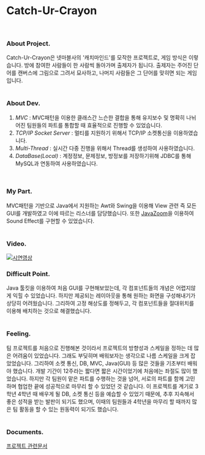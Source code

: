 # Catch-Ur-Crayon  
<br>

### About Project.
Catch-Ur-Crayon은 넷마블사의 '캐치마인드'를 모작한 프로젝트로, 게임 방식은 이렇습니다. 방에 참여한 사람들이 한 사람씩 돌아가며 출제자가 됩니다. 출제자는 주어진 단어를 캔버스에 그림으로 그려서 묘사하고, 나머지 사람들은 그 단어를 맞히면 되는 게임입니다.<br>
<br>

### About Dev.
1. *MVC* : MVC패턴을 이용한 클래스간 느슨한 결합을 통해 유지보수 및 명확히 나뉘어진 팀원들의 파트를 통합할 때 효율적으로 진행할 수 있었습니다.<br>
2. *TCP/IP Socket Server* : 멀티를 지원하기 위해서 TCP/IP 소켓통신을 이용하였습니다.<br>
3. *Multi-Thread* : 실시간 다중 진행을 위해서 Thread를 생성하여 사용하였습니다.<br>
4. *DataBase(Local)* : 계정정보, 문제정보, 방정보를 저장하기위해 JDBC를 통해 MySQL과 연동하여 사용하였습니다.<br>
<br>

### My Part.
MVC패턴을 기반으로 Java에서 지원하는 Awt와 Swing을 이용해 View 관련 즉 모든 GUI를 개발하였고 이에 따르는 리스너를 담당했습니다. 또한 [JavaZoom](http://www.javazoom.net/javalayer/sources.html)을 이용하여 Sound Effect를 구현할 수 있었습니다. <br>
<br>

### Video.
[![시연영상](https://www.youtube.com/watch?v=yMfNDHJwZhY/0.jpg)](https://www.youtube.com/watch?v=yMfNDHJwZhY)

### Difficult Point.
Java 툴킷을 이용하여 처음 GUI를 구현해보았는데, 각 컴포넌트들의 개념은 어렵지않게 익힐 수 있었습니다. 하지만 제공되는 레이아웃을 통해 원하는 화면을 구성해내기가 상당히 어려웠습니다.
그리하여 고정 해상도를 정해두고, 각 컴포넌트들을 절대위치를 이용해 배치하는 것으로 해결했습니다.<br> 
<br>

### Feeling.
팀 프로젝트를 처음으로 진행해본 것이라서 프로젝트의 방향성과 스케일을 정하는 데 많은 어려움이 있었습니다. 그래도 부딪히며 배워보자는 생각으로 나름 스케일을 크게 잡았었습니다. 그리하여 소켓 통신, DB, MVC, Java(GUI) 등 많은 것들을 기초부터 배워야 했습니다. 개발 기간이 12주라는 짧다면 짧은 시간이었기에 처음에는 좌절도 많이 했었습니다. 하지만 각 팀원이 맡은 파트를 수행하는 것을 넘어, 서로의 파트를 함께 고민하며 협업한 끝에 성공적으로 마무리 할 수 있었던 것 같습니다. 이 프로젝트를 계기로 3학년 4학년 때 배우게 될 DB, 소켓 통신 등을 예습할 수 있었기 때문에, 추후 지속해서 좋은 성적을 받는 발판이 되기도 했으며, 이때의 팀원들과 4학년을 마무리 할 때까지 많은 팀 활동을 할 수 있는 원동력이 되기도 했습니다.<br>
<br>

### Documents.
[프로젝트 관련문서](https://github.com/tlagmltjq11/TeamProject/tree/master/Documents)

